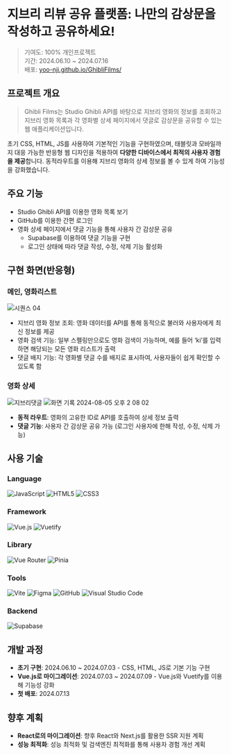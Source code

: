 # 지브리 리뷰 공유 플랫폼: 나만의 감상문을 작성하고 공유하세요!
  
>기여도: 100% 개인프로젝트<br>
기간: 2024.06.10 ~ 2024.07.16<br>
배포: [yoo-nji.github.io/GhibliFilms/](https://yoo-nji.github.io/ghiblifilms/)

## 프로젝트 개요
>Ghibli Films는 Studio Ghibli API를 바탕으로 지브리 영화의 정보를 조회하고 지브리 영화 목록과 각 영화별 상세 페이지에서 댓글로 감상문을 공유할 수 있는 웹 애플리케이션입니다.

초기 CSS, HTML, JS를 사용하여 기본적인 기능을 구현하였으며, 태블릿과 모바일까지 대응 가능한 반응형 웹 디자인을 적용하여 **다양한 디바이스에서 최적의 사용자 경험을 제공**합니다.
동적라우트를 이용해 지브리 영화의 상세 정보를 볼 수 있게 하여 기능성을 강화했습니다.

## 주요 기능
- Studio Ghibli API를 이용한 영화 목록 보기
- GitHub를 이용한 간편 로그인
- 영화 상세 페이지에서 댓글 기능을 통해 사용자 간 감상문 공유
  * Supabase를 이용하여 댓글 기능을 구현
  * 로그인 상태에 따라 댓글 작성, 수정, 삭제 기능 활성화

## 구현 화면(반응형)
### 메인, 영화리스트
![시퀀스 04](https://github.com/user-attachments/assets/63a08728-4ba4-4f2f-ab09-d273693ce613)

* 지브리 영화 정보 조회: 영화 데이터를 API를 통해 동적으로 불러와 사용자에게 최신 정보를 제공
* 영화 검색 기능: 일부 스펠링만으로도 영화 검색이 가능하며, 예를 들어 ‘ki’를 입력하면 해당되는 모든 영화 리스트가 출력
* 댓글 배지 기능: 각 영화별 댓글 수를 배지로 표시하여, 사용자들이 쉽게 확인할 수 있도록 함

### 영화 상세
![지브리댓글](https://github.com/user-attachments/assets/8cb05d33-7598-4766-8a1e-1476785d913c)
![화면 기록 2024-08-05 오후 2 08 02](https://github.com/user-attachments/assets/51866a55-e621-4a51-8c7d-ad8a3d8b528e)


* **동적 라우트**: 영화의 고유한 ID로 API를 호출하여 상세 정보 출력
* **댓글 기능**: 사용자 간 감상문 공유 가능 (로그인 사용자에 한해 작성, 수정, 삭제 가능)


## 사용 기술
### Language
![JavaScript](https://img.shields.io/badge/javascript-%23323330.svg?style=for-the-badge&logo=javascript&logoColor=%23F7DF1E)
![HTML5](https://img.shields.io/badge/html5-%23E34F26.svg?style=for-the-badge&logo=html5&logoColor=white)
![CSS3](https://img.shields.io/badge/css3-%231572B6.svg?style=for-the-badge&logo=css3&logoColor=white)

### Framework
![Vue.js](https://img.shields.io/badge/vuejs-%2335495e.svg?style=for-the-badge&logo=vuedotjs&logoColor=%234FC08D)
![Vuetify](https://img.shields.io/badge/Vuetify-1867C0?style=for-the-badge&logo=vuetify&logoColor=AEDDFF)

### Library
![Vue Router](https://img.shields.io/badge/vue--router-%234FC08D.svg?style=for-the-badge&logo=vue.js&logoColor=white)
![Pinia](https://img.shields.io/badge/pinia-%2335495e.svg?style=for-the-badge&logo=pinia&logoColor=yellow)

### Tools
![Vite](https://img.shields.io/badge/vite-%23646CFF.svg?style=for-the-badge&logo=vite&logoColor=white)
![Figma](https://img.shields.io/badge/figma-%23F24E1E.svg?style=for-the-badge&logo=figma&logoColor=white)
![GitHub](https://img.shields.io/badge/github-%23121011.svg?style=for-the-badge&logo=github&logoColor=white)
![Visual Studio Code](https://img.shields.io/badge/VisualStudioCode-%23007ACC.svg?style=for-the-badge&logo=visual-studio-code&logoColor=white)

### Backend
![Supabase](https://img.shields.io/badge/supabase-%2300C7B7.svg?style=for-the-badge&logo=supabase&logoColor=white)

## 개발 과정
- **초기 구현**: 2024.06.10 ~ 2024.07.03 - CSS, HTML, JS로 기본 기능 구현
- **Vue.js로 마이그레이션**: 2024.07.03 ~ 2024.07.09 - Vue.js와 Vuetify를 이용해 기능성 강화
- **첫 배포**: 2024.07.13

## 향후 계획
- **React로의 마이그레이션**: 향후 React와 Next.js를 활용한 SSR 지원 계획
- **성능 최적화**: 성능 최적화 및 검색엔진 최적화를 통해 사용자 경험 개선 계획

